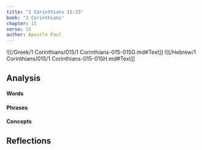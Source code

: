 ```yaml
---
title: "1 Corinthians 15:15"
book: "1 Corinthians"
chapter: 15
verse: 15
author: Apostle Paul
---
```

![[/Greek/1 Corinthians/015/1 Corinthians-015-015G.md#Text]]
![[/Hebrew/1 Corinthians/015/1 Corinthians-015-015H.md#Text]]

## Analysis

#### Words

#### Phrases

#### Concepts

## Reflections
